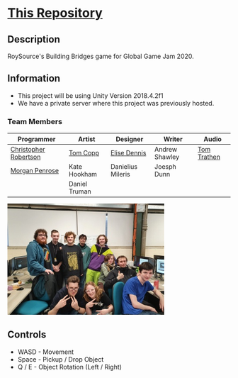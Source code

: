 # [This Repository](https://github.com/PlayTheFallen/BuildingBridges)

## Description

RoySource's Building Bridges game for Global Game Jam 2020.

## Information

- This project will be using Unity Version 2018.4.2f1
- We have a private server where this project was previously hosted.

### Team Members

|              Programmer               |           Artist            |           Designer           |     Writer     |             Audio              |
| ------------------------------------- | --------------------------- | ---------------------------- | -------------- | ------------------------------ |
| [Christopher Robertson](https://github.com/Koltonix) | [Tom Copp](https://www.artstation.com/thomascopp) | [Elise Dennis](elise-github) | Andrew Shawley | [Tom Trathen](https://soundcloud.com/strawberrynooc) |
| [Morgan Penrose](https://github.com/PlayTheFallen)       | Kate Hookham                | Danielius Mileris            | Joesph Dunn    |                                |
|                                       | Daniel Truman               |                              |                |                                |

![Team Photo](./assets/TeamPhoto.jpg)

## Controls

- WASD - Movement
- Space - Pickup / Drop Object
- Q / E - Object Rotation (Left / Right)
